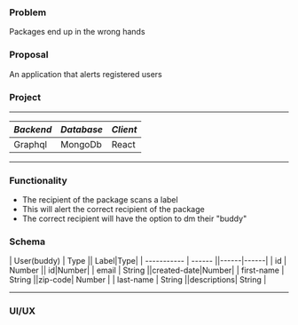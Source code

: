 ### Problem

Packages end up in the wrong hands

### Proposal

An application that alerts registered users

### Project

---

<space><space>

| _Backend_ | _Database_ | _Client_ |
| --------- | ---------- | -------- |
| Graphql   | MongoDb    | React    |

---

### Functionality

- The recipient of the package scans a label
- This will alert the correct recipient of the package
- The correct recipient will have the option to dm their "buddy"

### Schema

| User(buddy) | Type || Label|Type|
| ----------- | ------ ||------|------|
| id | Number || id|Number|
| email | String ||created-date|Number|
| first-name | String ||zip-code| Number |
| last-name | String ||descriptions| String |

---

### UI/UX
